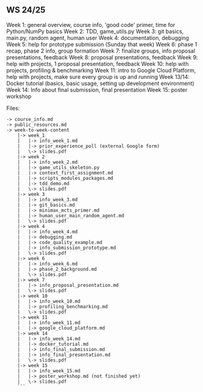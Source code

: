 ## WS 24/25

Week 1: general overview, course info, 'good code' primer, time for Python/NumPy basics
Week 2: TDD, game_utils.py 
Week 3: git basics, main.py, random agent, human user
Week 4: documentation, debugging
Week 5: help for prototype submission (Sunday that week)
Week 6: phase 1 recap, phase 2 info, group formation
Week 7: finalize groups, info proposal presentations, feedback
Week 8: proposal presentations, feedback
Week 9: help with projects, 1 proposal presentation, feedback
Week 10: help with projects, profiling & benchmarking
Week 11: intro to Google Cloud Platform, help with projects, make sure every group is up and running
Week 13/14: Docker tutorial (basics, basic usage, setting up development environment)
Week 14: Info about final submission, final presentation
Week 15: poster workshop

Files:
```
-> course_info.md
-> public_resources.md
-> week-to-week-content
    |-> week_1
    |   |-> info_week_1.md
    |   |-> prior_experience_poll (external Google form)
    |   \-> slides.pdf
    |-> week 2
    |   |-> info_week_2.md
    |   |-> game_utils_skeleton.py
    |   |-> context_first_assignment.md
    |   |-> scripts_modules_packages.md
    |   |-> tdd_demo.md
    |   \-> slides.pdf  
    |-> week 3
    |   |-> info_week_3.md
    |   |-> git_basics.md
    |   |-> minimax_mcts_primer.md
    |   |-> human_user_main_random_agent.md
    |   \-> slides.pdf
    |-> week 4
    |   |-> info_week_4.md
    |   |-> debugging.md
    |   |-> code_quality_example.md
    |   |-> info_submission_prototype.md
    |   \-> slides.pdf
    |-> week 6
    |   |-> info_week_6.md
    |   |-> phase_2_background.md
    |   \-> slides.pdf
    |-> week 7
    |   |-> info_proposal_presentation.md
    |   \-> slides.pdf
    |-> week 10
    |   |-> info_week_10.md
    |   |-> profiling_benchmarking.md
    |   \-> slides.pdf
    |-> week 11
    |   |-> info_week_11.md
    |   |-> google_cloud_platform.md
    |-> week 14
    |   |-> info_week_14.md
    |   |-> docker_tutorial.md
    |   |-> info_final_submission.md
    |   |-> info_final_presentation.md
    |   \-> slides.pdf
    |-> week 15
    |   |-> info_week_15.md
    |   |-> poster_workshop.md (not finished yet)
    |   \-> slides.pdf
    ```